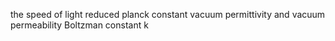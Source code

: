 
the speed of light
reduced planck constant
vacuum permittivity and vacuum permeability
Boltzman constant k